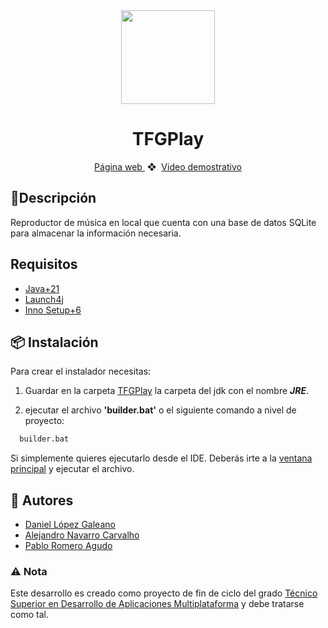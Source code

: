 <div align="center">
    <img src="./TFG/favicon.ico" width="150" height="150">
  <h1>TFGPlay</h1>
</div>

<div align="center">
  <a href="https://tfg-play-web.vercel.app/" target="_blank">
    Página web
  </a>
  <span>&nbsp;❖&nbsp;</span>
  <a href="https://drive.google.com/file/d/1dOD629cpYewjJrCZTxDvenyss9KSqopf/view" target="_blank">
    Video demostrativo
  </a>
</div>

## 📒Descripción

Reproductor de música en local que cuenta con una base de datos SQLite para almacenar la información necesaria.

## Requisitos

- [Java+21](https://www.oracle.com/java/technologies/downloads/#java21)
- [Launch4j](https://launch4j.sourceforge.net/)
- [Inno Setup+6](https://jrsoftware.org/isdl.php)

## 📦 Instalación

Para crear el instalador necesitas:

1.  Guardar en la carpeta [TFGPlay](./TFG/TFGPlay/) la carpeta del jdk con el nombre **_JRE_**.

2.  ejecutar el archivo **'builder.bat'** o el siguiente comando a nivel de proyecto:

```bash
  builder.bat
```

Si simplemente quieres ejecutarlo desde el IDE. Deberás irte a la [ventana principal](./src/main/java/view/VentanaPrincipal.java) y ejecutar el archivo.

## 📄 Autores

- [Daniel López Galeano](https://github.com/DaniLopez02)
- [Alejandro Navarro Carvalho](https://github.com/alexnavarro)
- [Pablo Romero Agudo](https://github.com/PabloRomeroAgudo)

### ⚠️ Nota

Este desarrollo es creado como proyecto de fin de ciclo del grado [Técnico Superior en Desarrollo de Aplicaciones Multiplataforma](https://todofp.es/que-estudiar/loe/informatica-comunicaciones/des-aplicaciones-multiplataforma.html) y debe tratarse como tal.
